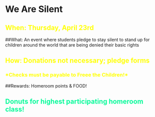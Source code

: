 # We Are Silent

<h2 style="color:yellow">When: Thursday, April 23rd</h4>
##What: An event where students pledge to stay silent to stand up for children around the world that are being denied their basic rights
<h2 style="color:yellow">How: Donations not necessary; pledge forms</h4>
<h3 style="color:yellow">*Checks must be payable to Freee the Children!*</h4>

##Rewards: Homeroom points & FOOD!
<h2 style="color:mediumspringgreen">Donuts for highest participating homeroom class!</h4>
